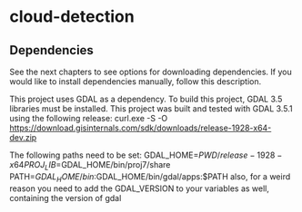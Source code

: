 # cloud-detection

## Dependencies

See the next chapters to see options for downloading dependencies. If you would like to install dependencies manually, follow this description.

This project uses GDAL as a dependency. To build this project, GDAL 3.5 libraries must be installed.
This project was built and tested with GDAL 3.5.1 using the following release:
curl.exe -S -O https://download.gisinternals.com/sdk/downloads/release-1928-x64-dev.zip

The following paths need to be set:
GDAL_HOME=$PWD/release-1928-x64
PROJ_LIB=$GDAL_HOME/bin/proj7/share
PATH=$GDAL_HOME/bin:$GDAL_HOME/bin/gdal/apps:$PATH
also, for a weird reason you need to add the GDAL_VERSION to your variables as well, containing the version of gdal
